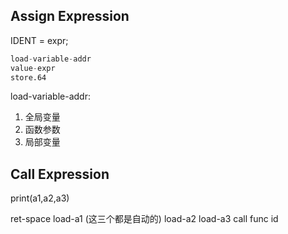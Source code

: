 ## Assign Expression

IDENT = expr;

```s
load-variable-addr
value-expr
store.64
```

load-variable-addr:

1. 全局变量
2. 函数参数
3. 局部变量

## Call Expression

print(a1,a2,a3)

ret-space
load-a1 (这三个都是自动的)
load-a2
load-a3
call func id